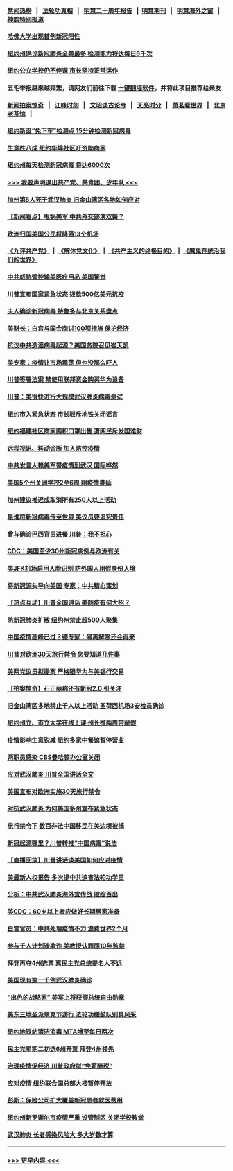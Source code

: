 #### [禁闻热榜](热点新闻.md?=0)  &nbsp;&nbsp;|&nbsp;&nbsp; [法轮功真相](https://github.com/gfw-breaker/truth/blob/master/README.md?=0) &nbsp;&nbsp;|&nbsp;&nbsp; [明慧二十周年报告](https://github.com/gfw-breaker/mh-reports/blob/master/README.md?=0) &nbsp;&nbsp;|&nbsp;&nbsp;[明慧期刊](https://github.com/gfw-breaker/mh-qikan) &nbsp;&nbsp;|&nbsp;&nbsp; [明慧海外之窗](https://github.com/gfw-breaker/mh-news/blob/master/README.md?=0) &nbsp;&nbsp;|&nbsp;&nbsp; [神韵特别报道](https://github.com/gfw-breaker/mh-news/blob/master/shenyun.md?=0)
#### [哈佛大学出现首例新冠阳性](../pages/nsc412/n11939759.md?t=03141702) 
#### [纽约州确诊新冠肺炎全美最多  检测能力将达每日6千次](../pages/nsc412/n11939581.md?t=03141702) 
#### [纽约公立学校仍不停课 市长坚持正常运作](../pages/nsc412/n11939557.md?t=03141702) 
#### 五毛举报越来越频繁，请网友们前往下载 [一键翻墙软件](https://github.com/gfw-breaker/ssr-accounts)，并将此项目推荐给亲友
#### [新闻拍案惊奇](https://github.com/gfw-breaker/banned-news/blob/master/pages/link4.md) &nbsp;&nbsp;|&nbsp;&nbsp; [江峰时刻](https://github.com/gfw-breaker/banned-news/blob/master/pages/link4.md) &nbsp;&nbsp;|&nbsp;&nbsp; [文昭谈古论今](https://github.com/gfw-breaker/banned-news/blob/master/pages/link4.md) &nbsp;&nbsp;|&nbsp;&nbsp; [天亮时分](https://github.com/gfw-breaker/banned-news/blob/master/pages/link4.md) &nbsp;&nbsp;|&nbsp;&nbsp; [萧茗看世界](https://github.com/gfw-breaker/banned-news/blob/master/pages/link4.md) &nbsp;&nbsp;|&nbsp;&nbsp; [北京老茶馆](https://github.com/gfw-breaker/banned-news/blob/master/pages/link4.md) &nbsp;&nbsp;|&nbsp;&nbsp; 
#### [纽约新设“免下车”检测点  15分钟检测新冠病毒](../pages/nsc412/n11939513.md?t=03141702) 
#### [生意跌八成  纽约华埠社区吁资助商家](../pages/nsc412/n11939562.md?t=03141702) 
#### [纽约州每天检测新冠病毒  将达6000次](../pages/nsc412/n11939510.md?t=03141702) 
#### [>>> 我要声明退出共产党、共青团、少年队 <<<](https://github.com/begood0513/goodnews/blob/master/quit/letter.md) 
#### [加州第5人死于武汉肺炎 旧金山湾区各地如何应对](../pages/nsc412/n11939263.md?t=03141702) 
#### [【新闻看点】甩锅美军 中共外交部演双簧？](../pages/nsc412/n11938828.md?t=03141702) 
#### [欧洲归国美国公民将降落13个机场](../pages/nsc412/n11939026.md?t=03141702) 
#### [《九评共产党》](https://github.com/begood0513/9ping.md/blob/master/README.md) &nbsp;|&nbsp; [《解体党文化》](../../../../jtdwh.md/blob/master/README.md)  &nbsp;|&nbsp; [《共产主义的终极目的》](../../../../gczydzjmd.md/blob/master/README.md) &nbsp;|&nbsp; [《魔鬼在统治我们的世界》](../../../../mgztzwmdsj.md/blob/master/README.md) 
#### [中共威胁管控输美医疗用品 美国警觉](../pages/nsc412/n11938602.md?t=03141702) 
#### [川普宣布国家紧急状态 拨款500亿美元抗疫](../pages/nsc412/n11939032.md?t=03141702) 
#### [夫人确诊新冠病毒 特鲁多与北京关系盘点](../pages/nsc412/n11938748.md?t=03141702) 
#### [美财长：白宫与国会商讨100项措施 保护经济](../pages/nsc412/n11938829.md?t=03141702) 
#### [抗议中共造谣病毒起源？美国务院召见崔天凯](../pages/nsc412/n11938747.md?t=03141702) 
#### [美专家：疫情让市场震荡 但也没那么吓人](../pages/nsc412/n11938573.md?t=03141702) 
#### [川普签署法案 禁使用联邦资金购买华为设备](../pages/nsc412/n11938279.md?t=03141702) 
#### [川普：美很快进行大规模武汉肺炎病毒测试](../pages/nsc412/n11938523.md?t=03141702) 
#### [纽约市入紧急状态  市长驳斥地铁关闭谣言](../pages/nsc412/n11937384.md?t=03141702) 
#### [纽约福建社区商家囤积口罩出售 遭网民斥发国难财](../pages/nsc412/n11937354.md?t=03141702) 
#### [远程视讯、移动诊所  加入防控疫情](../pages/nsc412/n11937370.md?t=03141702) 
#### [中共发言人赖美军带疫情到武汉 国际哗然](../pages/nsc412/n11936484.md?t=03141702) 
#### [美国5个州关闭学校2至6周 阻疫情蔓延](../pages/nsc412/n11937190.md?t=03141702) 
#### [加州建议推迟或取消所有250人以上活动](../pages/nsc412/n11937373.md?t=03141702) 
#### [是谁将新冠病毒传至世界 美议员要追究责任](../pages/nsc412/n11936827.md?t=03141702) 
#### [曾与确诊巴西官员进餐 川普：我不担心](../pages/nsc412/n11936958.md?t=03141702) 
#### [CDC：美国至少30州新冠病例与欧洲有关](../pages/nsc412/n11936623.md?t=03141702) 
#### [美JFK机场启用人脸识别 防外国人用假身份入境](../pages/nsc412/n11936511.md?t=03141702) 
#### [将新冠源头导向美国 专家：中共精心策划](../pages/nsc412/n11936432.md?t=03141702) 
#### [【热点互动】川普全国讲话 美防疫有何大招？](../pages/nsc412/n11936288.md?t=03141702) 
#### [防新冠肺炎扩散 纽约州禁止超500人聚集](../pages/nsc412/n11936400.md?t=03141702) 
#### [中国疫情高峰已过？德专家：隔离解除还会再来](../pages/nsc412/n11935994.md?t=03141702) 
#### [川普对欧洲30天旅行禁令 您要知道几件事](../pages/nsc412/n11935870.md?t=03141702) 
#### [美两党议员拟提案 严格限华为与美银行交易](../pages/nsc412/n11935733.md?t=03141702) 
#### [【拍案惊奇】石正丽称还有新冠2.0 引关注](../pages/nsc412/n11934119.md?t=03141702) 
#### [旧金山湾区多地禁止千人以上活动  圣荷西机场3安检员确诊](../pages/nsc412/n11934646.md?t=03141702) 
#### [纽约州立、市立大学在线上课 州长推两周带薪假](../pages/nsc412/n11934353.md?t=03141702) 
#### [疫情影响生意锐减  纽约多家中餐馆暂停营业](../pages/nsc412/n11934327.md?t=03141702) 
#### [两职员感染  CBS曼哈顿办公室关闭](../pages/nsc412/n11934324.md?t=03141702) 
#### [应对武汉肺炎 川普全国讲话全文](../pages/nsc412/n11934150.md?t=03141702) 
#### [美国宣布对欧洲实施30天旅行禁令](../pages/nsc412/n11933815.md?t=03141702) 
#### [对抗武汉肺炎 为何美国多州宣布紧急状态](../pages/nsc412/n11933167.md?t=03141702) 
#### [旅行禁令下 数百非法中国移民在美边境被捕](../pages/nsc412/n11933581.md?t=03141702) 
#### [新冠起源哪里？川普转推“中国病毒”说法](../pages/nsc412/n11933596.md?t=03141702) 
#### [【直播回放】川普讲话谈美国如何应对疫情](../pages/nsc412/n11933533.md?t=03141702) 
#### [美最新人权报告 多次提中共迫害法轮功学员](../pages/nsc412/n11933487.md?t=03141702) 
#### [分析：中共武汉肺炎海外宣传战 破绽百出](../pages/nsc412/n11933338.md?t=03141702) 
#### [美CDC：60岁以上者应做好长期居家准备](../pages/nsc412/n11933128.md?t=03141702) 
#### [白宫官员：中共处理疫情不力 浪费世界2个月](../pages/nsc412/n11932744.md?t=03141702) 
#### [参与千人计划涉欺诈 美教授认罪面10年监禁](../pages/nsc412/n11932927.md?t=03141702) 
#### [拜登再夺4州选票 离民主党总统提名人不远](../pages/nsc412/n11932668.md?t=03141702) 
#### [美国现有逾一千例武汉肺炎确诊](../pages/nsc412/n11932451.md?t=03141702) 
#### [“出色的战略家” 美军上将获颁总统自由勋章](../pages/nsc412/n11932193.md?t=03141702) 
#### [美东三地圣派翠克节游行  法轮功腰鼓队别具风采](../pages/nsc412/n11931646.md?t=03141702) 
#### [纽约地铁站清洁消毒  MTA增至每日两次](../pages/nsc412/n11931570.md?t=03141702) 
#### [民主党星期二初选6州开票 拜登4州领先](../pages/nsc412/n11931114.md?t=03141702) 
#### [治理疫情促经济 川普政府拟“免薪酬税”](../pages/nsc412/n11931088.md?t=03141702) 
#### [应对疫情 纽约联合国总部大楼暂停开放](../pages/nsc412/n11930658.md?t=03141702) 
#### [彭斯：保险公司扩大覆盖新冠患者就医费用](../pages/nsc412/n11930726.md?t=03141702) 
#### [纽约州新罗谢尔市疫情严重  设管制区 关闭学校教堂](../pages/nsc412/n11930740.md?t=03141702) 
#### [武汉肺炎 长者感染风险大 多大岁数才算](../pages/nsc412/n11930449.md?t=03141702) 

----
#### [ >>> 更早内容 <<< ](../indexes/nsc412-earlier.md)
